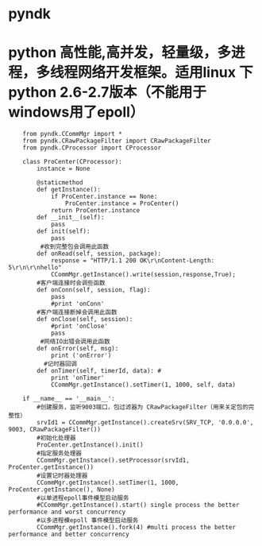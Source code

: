 # pyndk 
python 高性能,高并发，轻量级，多进程，多线程网络开发框架。适用linux 下 python 2.6-2.7版本（不能用于windows用了epoll）
===============================
        from pyndk.CCommMgr import *
        from pyndk.CRawPackageFilter import CRawPackageFilter
        from pyndk.CProcessor import CProcessor

        class ProCenter(CProcessor):
            instance = None
        
            @staticmethod
            def getInstance():
                if ProCenter.instance == None:
                    ProCenter.instance = ProCenter()
                return ProCenter.instance
            def __init__(self):
                pass
            def init(self):  
                pass
             #收到完整包会调用此函数     
            def onRead(self, session, package): 
                response = "HTTP/1.1 200 OK\r\nContent-Length: 5\r\n\r\nhello"
                CCommMgr.getInstance().write(session,response,True);
            #客户端连接时会调些函数    
            def onConn(self, session, flag): 
                pass
                #print 'onConn'
            #客户端连接断掉会调用此函数    
            def onClose(self, session): 
                #print 'onClose'
                pass
             #网络IO出错会调用此函数    
            def onError(self, msg):
                print ('onError')
              #记时器回调  
            def onTimer(self, timerId, data): #
                print 'onTimer'
                CCommMgr.getInstance().setTimer(1, 1000, self, data)
                
        if __name__ == '__main__':
            #创建服务，监听9003端口，包过滤器为 CRawPackageFilter（用来关定包的完整性）
            srvId1 = CCommMgr.getInstance().createSrv(SRV_TCP, '0.0.0.0', 9003, CRawPackageFilter())
            #初始化处理器
            ProCenter.getInstance().init()
            #指定服务处理器
            CCommMgr.getInstance().setProcessor(srvId1, ProCenter.getInstance())
            #设置记时器处理器
            CCommMgr.getInstance().setTimer(1, 1000, ProCenter.getInstance(), None)
            #以单进程epoll事件模型启动服务
            #CCommMgr.getInstance().start() single process the better performance and worst concurrency
            #以多进程模epoll 事件模型启动服务
            CCommMgr.getInstance().fork(4) #multi process the better performance and better concurrency

